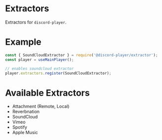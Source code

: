 # Extractors

Extractors for `discord-player`.

# Example

```js
const { SoundCloudExtractor } = require('@discord-player/extractor');
const player = useMainPlayer();

// enables soundcloud extractor
player.extractors.register(SoundCloudExtractor);
```

# Available Extractors

- Attachment (Remote, Local)
- Reverbnation
- SoundCloud
- Vimeo
- Spotify
- Apple Music
